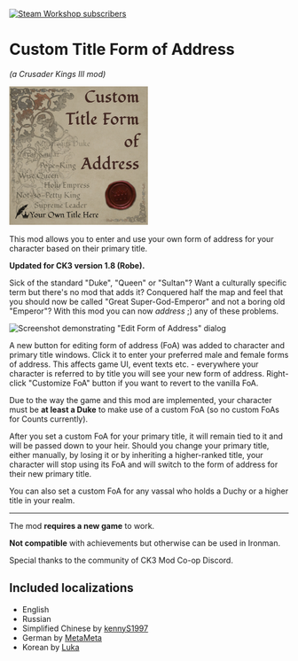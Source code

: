 <a href="https://steamcommunity.com/sharedfiles/filedetails/?id=2653885896"><img src="https://img.shields.io/endpoint.svg?url=https%3A%2F%2Fshieldsio-steam-workshop.jross.me%2F2653885896&style=for-the-badge" alt="Steam Workshop subscribers"></a>

Custom Title Form of Address
============================================
_(a Crusader Kings III mod)_

<img src="https://raw.githubusercontent.com/terrapass/ck3-mod-custom-form-of-address/master/mod/thumbnail.png" alt="Mod Thumbnail" width="250" height="250" />

This mod allows you to enter and use your own form of address for your character based on their primary title.

**Updated for CK3 version 1.8 (Robe).**

Sick of the standard "Duke", "Queen" or "Sultan"? Want a culturally specific term but there's no mod that adds it? Conquered half the map and feel that you should now be called "Great Super-God-Emperor" and not a boring old "Emperor"?
With this mod you can now *address* ;) any of these problems.

![Screenshot demonstrating "Edit Form of Address" dialog](https://raw.githubusercontent.com/terrapass/ck3-mod-custom-form-of-address/master/promo/screenshots/screenshot0.png)

A new button for editing form of address (FoA) was added to character and primary title windows. Click it to enter your preferred male and female forms of address. This affects game UI, event texts etc. - everywhere your character is referred to by title you will see your new form of address.
Right-click "Customize FoA" button if you want to revert to the vanilla FoA.

Due to the way the game and this mod are implemented, your character must be **at least a Duke** to make use of a custom FoA (so no custom FoAs for Counts currently).

After you set a custom FoA for your primary title, it will remain tied to it and will be passed down to your heir. Should you change your primary title, either manually, by losing it or by inheriting a higher-ranked title, your character will stop using its FoA and will switch to the form of address for their new primary title.

You can also set a custom FoA for any vassal who holds a Duchy or a higher title in your realm.

__________

The mod **requires a new game** to work.

**Not compatible** with achievements but otherwise can be used in Ironman.

Special thanks to the community of CK3 Mod Co-op Discord.

Included localizations
----------------------
* English
* Russian
* Simplified Chinese by [kennyS1997](https://github.com/kennyS1997)
* German by [MetaMeta](https://steamcommunity.com/id/MetaMetaSteam)
* Korean by [Luka](https://steamcommunity.com/id/lukamodric10)
